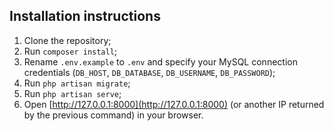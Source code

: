 ## Installation instructions

1. Clone the repository;
2. Run `composer install`;
3. Rename `.env.example` to `.env` and specify your MySQL connection credentials (`DB_HOST`, `DB_DATABASE`, `DB_USERNAME`, `DB_PASSWORD`);
4. Run `php artisan migrate`;
5. Run `php artisan serve`;
6. Open [http://127.0.0.1:8000](http://127.0.0.1:8000) (or another IP returned by the previous command) in your browser.
